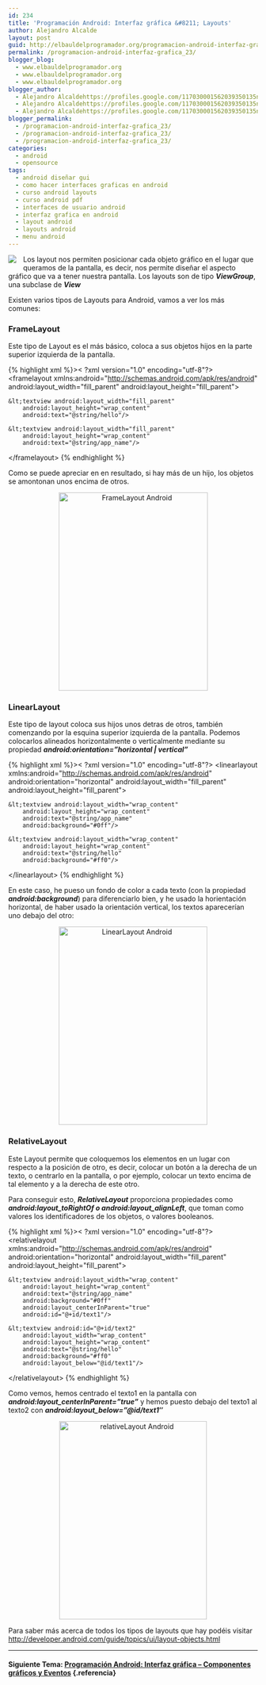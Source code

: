 ```yaml
---
id: 234
title: 'Programación Android: Interfaz gráfica &#8211; Layouts'
author: Alejandro Alcalde
layout: post
guid: http://elbauldelprogramador.org/programacion-android-interfaz-grafica-layouts/
permalink: /programacion-android-interfaz-grafica_23/
blogger_blog:
  - www.elbauldelprogramador.org
  - www.elbauldelprogramador.org
  - www.elbauldelprogramador.org
blogger_author:
  - Alejandro Alcaldehttps://profiles.google.com/117030001562039350135noreply@blogger.com
  - Alejandro Alcaldehttps://profiles.google.com/117030001562039350135noreply@blogger.com
  - Alejandro Alcaldehttps://profiles.google.com/117030001562039350135noreply@blogger.com
blogger_permalink:
  - /programacion-android-interfaz-grafica_23/
  - /programacion-android-interfaz-grafica_23/
  - /programacion-android-interfaz-grafica_23/
categories:
  - android
  - opensource
tags:
  - android diseñar gui
  - como hacer interfaces graficas en android
  - curso android layouts
  - curso android pdf
  - interfaces de usuario android
  - interfaz grafica en android
  - layout android
  - layouts android
  - menu android
---
```

<img border="0" src="http://elbauldelprogramador.com/content/uploads/2013/07/iconoAndroid.png" style="clear:left; float:left;margin-right:1em; margin-bottom:1em" />

Los layout nos permiten posicionar cada objeto gráfico en el lugar que queramos de la pantalla, es decir, nos permite diseñar el aspecto gráfico que va a tener nuestra pantalla. Los layouts son de tipo ***ViewGroup***, una subclase de ***View***

Existen varios tipos de Layouts para Android, vamos a ver los más comunes:


<!--more-->

### FrameLayout

Este tipo de Layout es el más básico, coloca a sus objetos hijos en la parte superior izquierda de la pantalla.

{% highlight xml %}>&lt; ?xml version="1.0" encoding="utf-8"?>
&lt;framelayout xmlns:android="http://schemas.android.com/apk/res/android"
    android:layout_width="fill_parent"
    android:layout_height="fill_parent">

    &lt;textview android:layout_width="fill_parent"
        android:layout_height="wrap_content"
        android:text="@string/hello"/>

    &lt;textview android:layout_width="fill_parent"
        android:layout_height="wrap_content"
        android:text="@string/app_name"/>

&lt;/framelayout>
{% endhighlight %}

Como se puede apreciar en en resultado, si hay más de un hijo, los objetos se amontonan unos encima de otros.

<div class="separator" style="clear: both; text-align: center;">
  <a href="http://2.bp.blogspot.com/-YNiwbTTpG5Y/TgMwa0LJnoI/AAAAAAAAApg/PKXOsoXfMoU/s1600/frameLayout.png" imageanchor="1" style="margin-left:1em; margin-right:1em"><img alt="FrameLayout Android" title="FrameLayout Android" border="0" height="400" width="301" src="http://2.bp.blogspot.com/-YNiwbTTpG5Y/TgMwa0LJnoI/AAAAAAAAApg/PKXOsoXfMoU/s400/frameLayout.png" /></a>
</div>

### LinearLayout

Este tipo de layout coloca sus hijos unos detras de otros, también comenzando por la esquina superior izquierda de la pantalla. Podemos colocarlos alineados horizontalmente o verticalmente mediante su propiedad ***android:orientation=&#8221;horizontal | vertical&#8221;***

{% highlight xml %}>&lt; ?xml version="1.0" encoding="utf-8"?>
&lt;linearlayout xmlns:android="http://schemas.android.com/apk/res/android"
    android:orientation="horizontal"
    android:layout_width="fill_parent"
    android:layout_height="fill_parent">

    &lt;textview android:layout_width="wrap_content"
        android:layout_height="wrap_content"
        android:text="@string/app_name"
        android:background="#0ff"/>

    &lt;textview android:layout_width="wrap_content"
        android:layout_height="wrap_content"
        android:text="@string/hello"
        android:background="#ff0"/>

&lt;/linearlayout>
{% endhighlight %}

En este caso, he pueso un fondo de color a cada texto (con la propiedad ***android:background***) para diferenciarlo bien, y he usado la horientación horizontal, de haber usado la orientación vertical, los textos aparecerían uno debajo del otro:

<div class="separator" style="clear: both; text-align: center;">
  <a href="http://3.bp.blogspot.com/-tT2G6ADQahI/TgM14QuwAjI/AAAAAAAAApw/PqPNv1ryoTs/s1600/LinearLayout.png" imageanchor="1" style="margin-left:1em; margin-right:1em"><img alt="LinearLayout Android" title="LinearLayout Android" border="0" height="400" width="300" src="http://3.bp.blogspot.com/-tT2G6ADQahI/TgM14QuwAjI/AAAAAAAAApw/PqPNv1ryoTs/s400/LinearLayout.png" /></a>
</div>

### RelativeLayout

Este Layout permite que coloquemos los elementos en un lugar con respecto a la posición de otro, es decir, colocar un botón a la derecha de un texto, o centrarlo en la pantalla, o por ejemplo, colocar un texto encima de tal elemento y a la derecha de este otro.

Para conseguir esto, ***RelativeLayout*** proporciona propiedades como ***android:layout\_toRightOf o android:layout\_alignLeft***, que toman como valores los identificadores de los objetos, o valores booleanos.

{% highlight xml %}>&lt; ?xml version="1.0" encoding="utf-8"?>
&lt;relativelayout xmlns:android="http://schemas.android.com/apk/res/android"
    android:orientation="horizontal"
    android:layout_width="fill_parent"
    android:layout_height="fill_parent">

    &lt;textview android:layout_width="wrap_content"
        android:layout_height="wrap_content"
        android:text="@string/app_name"
        android:background="#0ff"
        android:layout_centerInParent="true"
        android:id="@+id/text1"/>

    &lt;textview android:id="@+id/text2"
        android:layout_width="wrap_content"
        android:layout_height="wrap_content"
        android:text="@string/hello"
        android:background="#ff0"
        android:layout_below="@id/text1"/>

&lt;/relativelayout>
{% endhighlight %}

Como vemos, hemos centrado el texto1 en la pantalla con ***android:layout_centerInParent=&#8221;true&#8221;*** y hemos puesto debajo del texto1 al texto2 con ***android:layout_below=&#8221;@id/text1&#8243;***

<div class="separator" style="clear: both; text-align: center;">
  <a href="http://1.bp.blogspot.com/-pB2RUTDnOSg/TgOGYaZCVaI/AAAAAAAAAp4/r_qjr4tJoKc/s1600/RelativeLayout.png" imageanchor="1" style="margin-left:1em; margin-right:1em"><img title="relativeLayout Android" alt="relativeLayout Android" border="0" height="400" width="298" src="http://1.bp.blogspot.com/-pB2RUTDnOSg/TgOGYaZCVaI/AAAAAAAAAp4/r_qjr4tJoKc/s400/RelativeLayout.png" /></a>
</div>

Para saber más acerca de todos los tipos de layouts que hay podéis visitar <http://developer.android.com/guide/topics/ui/layout-objects.html>

* * *

#### Siguiente Tema: [Programación Android: Interfaz gráfica &#8211; Componentes gráficos y Eventos][1] {.referencia}





 [1]: /programacion-android-interfaz-grafica_25/
